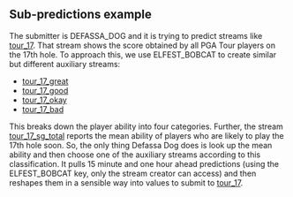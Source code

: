 ## Sub-predictions example

The submitter is DEFASSA_DOG and it is trying to predict
 streams like [tour_17](https://www.microprediction.org/stream_dashboard.html?stream=tour_17). That stream
  shows the score obtained by all PGA Tour players on the 17th hole. To approach this, we use
  ELFEST_BOBCAT to create similar but different auxiliary streams:
  
   * [tour_17_great](https://www.microprediction.org/stream_dashboard.html?stream=tour_17_great)
   * [tour_17_good](https://www.microprediction.org/stream_dashboard.html?stream=tour_17_good)
   * [tour_17_okay](https://www.microprediction.org/stream_dashboard.html?stream=tour_17_okay)
   * [tour_17_bad](https://www.microprediction.org/stream_dashboard.html?stream=tour_17_bad)
   
This breaks down the player ability into four categories. Further, the stream [tour_17_sg_total](https://www.microprediction.org/stream_dashboard.html?stream=tour_1_sg_total) reports
the mean ability of players who are likely to play the 17th hole soon. So, the only thing Defassa Dog does is
 look up the mean ability and then choose one of the auxiliary streams according to this classification. It pulls
 15 minute and one hour ahead predictions (using the ELFEST_BOBCAT key, only the stream creator can access) and then reshapes
 them in a sensible way into values to submit to [tour_17](https://www.microprediction.org/stream_dashboard.html?stream=tour_17).
 



